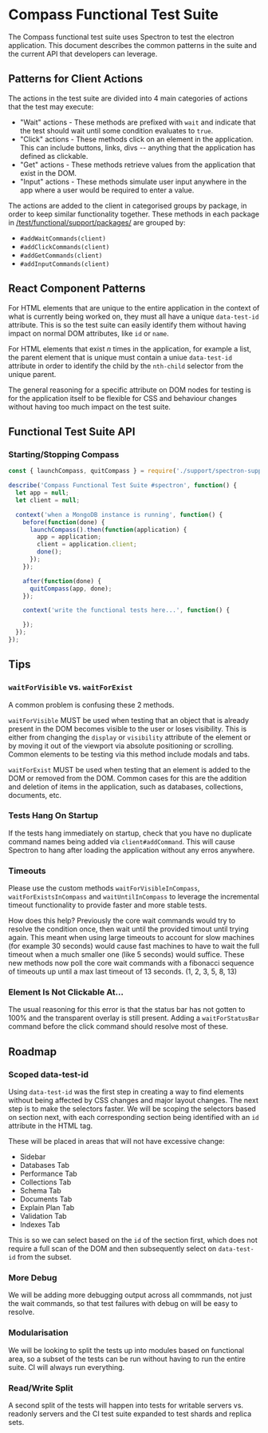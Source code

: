 # Compass Functional Test Suite

The Compass functional test suite uses Spectron to test the electron
application. This document describes the common patterns in the suite and
the current API that developers can leverage.

## Patterns for Client Actions

The actions in the test suite are divided into 4 main categories of
actions that the test may execute:

- "Wait" actions - These methods are prefixed with `wait` and indicate that
    the test should wait until some condition evaluates to `true`.
- "Click" actions - These methods click on an element in the application.
    This can include buttons, links, divs -- anything that the application
    has defined as clickable.
- "Get" actions - These methods retrieve values from the application that
    exist in the DOM.
- "Input" actions - These methods simulate user input anywhere in the app
    where a user would be required to enter a value.

The actions are added to the client in categorised groups by package, 
in order to keep similar functionality together. These methods in each 
package in [/test/functional/support/packages/](support/packages/) 
are grouped by:

- `#addWaitCommands(client)`
- `#addClickCommands(client)`
- `#addGetCommands(client)`
- `#addInputCommands(client)`

## React Component Patterns

For HTML elements that are unique to the entire application in the context
of what is currently being worked on, they must all have a unique `data-test-id`
attribute. This is so the test suite can easily identify them without having
impact on normal DOM attributes, like `id` or `name`.

For HTML elements that exist *n* times in the application, for example a list,
the parent element that is unique must contain a uniue `data-test-id` attribute
in order to identify the child by the `nth-child` selector from the unique parent.

The general reasoning for a specific attribute on DOM nodes for testing is for
the application itself to be flexible for CSS and behaviour changes without
having too much impact on the test suite.

## Functional Test Suite API

### Starting/Stopping Compass

```javascript
const { launchCompass, quitCompass } = require('./support/spectron-support');

describe('Compass Functional Test Suite #spectron', function() {
  let app = null;
  let client = null;

  context('when a MongoDB instance is running', function() {
    before(function(done) {
      launchCompass().then(function(application) {
        app = application;
        client = application.client;
        done();
      });
    });

    after(function(done) {
      quitCompass(app, done);
    });

    context('write the functional tests here...', function() {

    });
  });
});
```

## Tips

### `waitForVisible` vs. `waitForExist`

A common problem is confusing these 2 methods.

`waitForVisible` MUST be used when testing that an object that is already present
in the DOM becomes visible to the user or loses visibility. This is either from
changing the `display` or `visibility` attribute of the element or by moving it
out of the viewport via absolute positioning or scrolling. Common elements to
be testing via this method include modals and tabs.

`waitForExist` MUST be used when testing that an element is added to the DOM or
removed from the DOM. Common cases for this are the addition and deletion of
items in the application, such as databases, collections, documents, etc.

### Tests Hang On Startup

If the tests hang immediately on startup, check that you have no duplicate command
names being added via `client#addCommand`. This will cause Spectron to hang after
loading the application without any erros anywhere.

### Timeouts

Please use the custom methods `waitForVisibleInCompass`, `waitForExistsInCompass`
and `waitUntilInCompass` to leverage the incremental timeout functionality to
provide faster and more stable tests.

How does this help? Previously the core wait commands would try to resolve the
condition once, then wait until the provided timout until trying again. This
meant when using large timeouts to account for slow machines (for example 30
seconds) would cause fast machines to have to wait the full timeout when a much
smaller one (like 5 seconds) would suffice. These new methods now poll the core
wait commands with a fibonacci sequence of timeouts up until a max last timeout
of 13 seconds. (1, 2, 3, 5, 8, 13)


### Element Is Not Clickable At...

The usual reasoning for this error is that the status bar has not gotten to 100%
and the transparent overlay is still present. Adding a `waitForStatusBar` command
before the click command should resolve most of these.

## Roadmap

### Scoped data-test-id

Using `data-test-id` was the first step in creating a way to find elements without
being affected by CSS changes and major layout changes. The next step is to make
the selectors faster. We will be scoping the selectors based on section next, with
each corresponding section being identified with an `id` attribute in the HTML tag.

These will be placed in areas that will not have excessive change:

- Sidebar
- Databases Tab
- Performance Tab
- Collections Tab
- Schema Tab
- Documents Tab
- Explain Plan Tab
- Validation Tab
- Indexes Tab

This is so we can select based on the `id` of the section first, which does not require
a full scan of the DOM and then subsequently select on `data-test-id` from the subset.

### More Debug

We will be adding more debugging output across all commmands, not just the wait commands,
so that test failures with debug on will be easy to resolve.

### Modularisation

We will be looking to split the tests up into modules based on functional area, so a subset
of the tests can be run without having to run the entire suite. CI will always run everything.

### Read/Write Split

A second split of the tests will happen into tests for writable servers vs. readonly servers
and the CI test suite expanded to test shards and replica sets.
